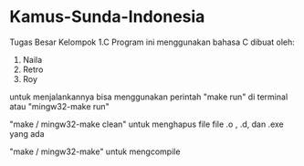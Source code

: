 # Kamus-Sunda-Indonesia

Tugas Besar Kelompok 1.C
Program ini menggunakan bahasa C
dibuat oleh:

1. Naila
2. Retro
3. Roy

untuk menjalankannya bisa menggunakan perintah "make run" di terminal atau "mingw32-make run"

"make / mingw32-make clean" untuk menghapus file file .o , .d, dan .exe yang ada

"make / mingw32-make" untuk mengcompile
